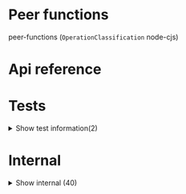 # Peer functions

peer-functions (`OperationClassification` node-cjs)



# Api reference

# Tests

<details><summary>Show test information(2)</summary>
    
  # test()




| Input      |    |    |
| ---------- | -- | -- |
| - | | |
| **Output** |    |    |



## 📄 test (unexported const)

  </details>

# Internal

<details><summary>Show internal (40)</summary>
    
  # addPeerMessage()




| Input      |    |    |
| ---------- | -- | -- |
| message | string |  |,| peerSlug | string |  |
| **Output** |    |    |



## addPeer()

TODO:


| Input      |    |    |
| ---------- | -- | -- |
| ip | string |  |,| authToken | string |  |,| peerName (optional) | string |  |,| force (optional) | boolean | If true, it does not validate the IP to see if it is online and it is authorized... |,| isMe (optional) | boolean |  |
| **Output** |    |    |



## augmentDevice()

| Input      |    |    |
| ---------- | -- | -- |
| x | `Device` |  |
| **Output** | {  }   |    |



## deviceGetAppsCalculated()

| Input      |    |    |
| ---------- | -- | -- |
| device | `Device` |  |
| **Output** |    |    |



## getAllAppOperations()

Gets all app operations from all packageJsons from the database. Adds `isOnline` to it on the fly by checking if it can connect to the port or not


| Input      |    |    |
| ---------- | -- | -- |
| - | | |
| **Output** |    |    |



## getAugmentedPersons()

| Input      |    |    |
| ---------- | -- | -- |
| devices | `Device`[] |  |,| config (optional) | { onlyWithDevices?: boolean, <br />onlyWithPapi?: boolean, <br />onlyOnline?: boolean, <br />withAppsCalculated?: boolean, <br /> } |  |
| **Output** |    |    |



## getFirstEmoji()

| Input      |    |    |
| ---------- | -- | -- |
| text (optional) | string |  |
| **Output** | string   |    |



## getNestedPathObject()

| Input      |    |    |
| ---------- | -- | -- |
| baseFolderPath | string |  |
| **Output** |    |    |



## getPeerMessages()

| Input      |    |    |
| ---------- | -- | -- |
| - | | |
| **Output** |    |    |



## getPeerPeople()

Get persons with devices that have papi and their apps calculated, sorted


| Input      |    |    |
| ---------- | -- | -- |
| - | | |
| **Output** |    |    |



## getPeersFromPeersRecursively()

| Input      |    |    |
| ---------- | -- | -- |
| - | | |
| **Output** |    |    |



## getPublicFolderNestedPathObjectFromPeer()

Peer = {
name: "22.2.2.2.2.2",
slug: "22-22-22-22"
}


| Input      |    |    |
| ---------- | -- | -- |
| peerSlug | string |  |
| **Output** |    |    |



## getPublicFolderNestedPathObject()

| Input      |    |    |
| ---------- | -- | -- |
| - | | |
| **Output** |    |    |



## getPublicPeers()

| Input      |    |    |
| ---------- | -- | -- |
| - | | |
| **Output** |    |    |



## lateFetchPeerMessageSync()

Should sync messages from all peers that are online into your database


| Input      |    |    |
| ---------- | -- | -- |
| - | | |
| **Output** |    |    |



## ping()

| Input      |    |    |
| ---------- | -- | -- |
| - | | |
| **Output** | {  }   |    |



## proactivePushAddPeerMessage()

Adds a message to your own peer messages database, but also to the db of all your peers that are online currently


| Input      |    |    |
| ---------- | -- | -- |
| message | string |  |,| peerSlug | string |  |
| **Output** |    |    |



## removePeer()

TODO: connect with peoples


| Input      |    |    |
| ---------- | -- | -- |
| id | string |  |
| **Output** |    |    |



## sortDevices()

Only works if isOnlineCalculated is set (using augmentDevice)

Sorts device: first favorite, then online, then offline


| Input      |    |    |
| ---------- | -- | -- |
| a | `Device` |  |,| b | `Device` |  |
| **Output** |  /    |    |



## updatePeer()

Update one of your peers


| Input      |    |    |
| ---------- | -- | -- |
| slug | string |  |,| updatedValues | { name?: string, <br />description?: string, <br />authToken?: string, <br />isFavorite?: boolean, <br />isMe?: boolean, <br /> } |  |
| **Output** |    |    |



## 📄 addPeerMessage (exported const)

## 📄 addPeer (exported const)

TODO:


## 📄 augmentDevice (exported const)

## 📄 deviceGetAppsCalculated (exported const)

## 📄 getAllAppOperations (exported const)

Gets all app operations from all packageJsons from the database. Adds `isOnline` to it on the fly by checking if it can connect to the port or not


## 📄 getAugmentedPersons (exported const)

## 📄 getFirstEmoji (exported const)

## 📄 getNestedPathObject (exported const)

## 📄 getPeerMessages (exported const)

## 📄 getPeerPeople (exported const)

Get persons with devices that have papi and their apps calculated, sorted


## 📄 getPeersFromPeersRecursively (exported const)

## 📄 getPublicFolderNestedPathObjectFromPeer (exported const)

Peer = {
name: "22.2.2.2.2.2",
slug: "22-22-22-22"
}


## 📄 getPublicFolderNestedPathObject (exported const)

## 📄 getPublicPeers (exported const)

## 📄 lateFetchPeerMessageSync (exported const)

Should sync messages from all peers that are online into your database


## 📄 ping (exported const)

## 📄 proactivePushAddPeerMessage (exported const)

Adds a message to your own peer messages database, but also to the db of all your peers that are online currently


## 📄 removePeer (exported const)

TODO: connect with peoples


## 📄 sortDevices (exported const)

Only works if isOnlineCalculated is set (using augmentDevice)

Sorts device: first favorite, then online, then offline


## 📄 updatePeer (exported const)

Update one of your peers
  </details>

